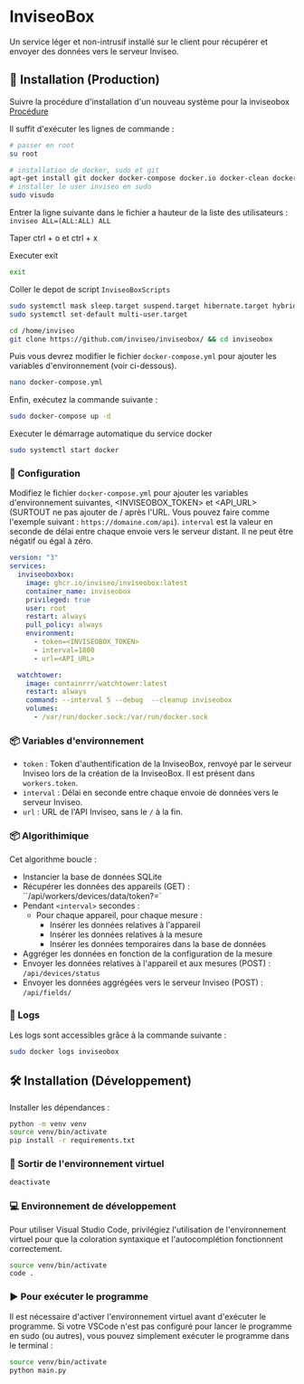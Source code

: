 # InviseoBox

Un service léger et non-intrusif installé sur le client pour récupérer et envoyer des données vers le serveur Inviseo.

## 🚀 Installation (Production)

Suivre la procédure d'installation d'un nouveau système pour la inviseobox [Procédure](./procedure_installation_inviseobox.md)

Il suffit d'exécuter les lignes de commande :

```bash
# passer en root
su root
```

```bash
# installation de docker, sudo et git
apt-get install git docker docker-compose docker.io docker-clean docker-doc docker-registry docker sudo -y
# installer le user inviseo en sudo
sudo visudo
```

Entrer la ligne suivante dans le fichier a hauteur de la liste des utilisateurs : 
`inviseo ALL=(ALL:ALL) ALL`

Taper ctrl + o et ctrl + x

Executer exit

```bash
exit
```

Coller le depot de script `InviseoBoxScripts`

```bash
sudo systemctl mask sleep.target suspend.target hibernate.target hybrid-sleep.target
sudo systemctl set-default multi-user.target
```

```bash
cd /home/inviseo
git clone https://github.com/inviseo/inviseobox/ && cd inviseobox
```

Puis vous devrez modifier le fichier `docker-compose.yml` pour ajouter les variables d'environnement (voir ci-dessous).
```bash
nano docker-compose.yml
```

Enfin, exécutez la commande suivante :
```bash
sudo docker-compose up -d
```

Executer le démarrage automatique du service docker

```bash
sudo systemctl start docker
```

### 📝 Configuration

Modifiez le fichier `docker-compose.yml` pour ajouter les variables d'environnement suivantes, \<INVISEOBOX_TOKEN> et \<API_URL> (SURTOUT ne pas ajouter de / après l'URL. Vous pouvez faire comme l'exemple suivant : ``https://domaine.com/api``).
`interval` est la valeur en seconde de délai entre chaque envoie vers le serveur distant. Il ne peut être négatif ou égal à zéro.

```yaml
version: "3"
services:
  inviseoboxbox:
    image: ghcr.io/inviseo/inviseobox:latest
    container_name: inviseobox
    privileged: true
    user: root
    restart: always
    pull_policy: always
    environment:
      - token=<INVISEOBOX_TOKEN>
      - interval=1800
      - url=<API_URL>

  watchtower:
    image: containrrr/watchtower:latest
    restart: always
    command: --interval 5 --debug  --cleanup inviseobox
    volumes:
      - /var/run/docker.sock:/var/run/docker.sock
```

### 📦 Variables d'environnement

- `token` : Token d'authentification de la InviseoBox, renvoyé par le serveur Inviseo lors de la création de la InviseoBox. Il est présent dans ``workers.token``.
- `interval` : Délai en seconde entre chaque envoie de données vers le serveur Inviseo.
- `url` : URL de l'API Inviseo, sans le `/` à la fin.

### 📦 Algorithimique

Cet algorithme boucle :
- Instancier la base de données SQLite
- Récupérer les données des appareils (GET) : ``/api/workers/devices/data/token?=<TOKEN>`
- Pendant `<interval>` secondes :
  - Pour chaque appareil, pour chaque mesure :
    - Insérer les données relatives à l'appareil
    - Insérer les données relatives à la mesure
    - Insérer les données temporaires dans la base de données
- Aggréger les données en fonction de la configuration de la mesure
- Envoyer les données relatives à l'appareil et aux mesures (POST) : ``/api/devices/status``
- Envoyer les données aggrégées vers le serveur Inviseo (POST) : ``/api/fields/``

### 📝 Logs

Les logs sont accessibles grâce à la commande suivante :

```bash
sudo docker logs inviseobox
```

## 🛠️ Installation (Développement)

Installer les dépendances :

```bash
python -m venv venv
source venv/bin/activate
pip install -r requirements.txt
```

### 🔌 Sortir de l'environnement virtuel

```bash
deactivate
```

### 💻 Environnement de développement

Pour utiliser Visual Studio Code, privilégiez l'utilisation de l'environnement virtuel pour que la coloration syntaxique et l'autocomplétion fonctionnent correctement.

```bash
source venv/bin/activate
code .
```

### ▶️ Pour exécuter le programme

Il est nécessaire d'activer l'environnement virtuel avant d'exécuter le programme. Si votre VSCode n'est pas configuré pour lancer le programme en sudo (ou autres), vous pouvez simplement exécuter le programme dans le terminal :

```bash
source venv/bin/activate
python main.py
```
